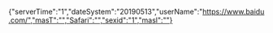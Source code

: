{"serverTime":"1","dateSystem":"20190513","userName":"https://www.baidu.com/","masT":"","Safari":"","sexid":"1","masl":""}
